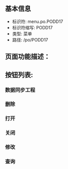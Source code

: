 
## 基本信息

- 标识符: menu.po.PODD17
- 标识符缩写: PODD17
- 类型: 菜单
- 路径: /po/PODD17

## 页面功能描述：





## 按钮列表:


### 数据同步工程



### 删除



### 打开



### 关闭



### 修改



### 查询


